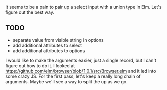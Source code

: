 It seems to be a pain to pair up a select input with a union type in Elm.  Let's
figure out the best way.

## TODO

* separate value from visible string in options
* add additional attributes to select
* add additional attributes to options


I would like to make the arguments easier, just a single record, but I can't
figure out how to do it.  I looked at
https://github.com/elm/browser/blob/1.0.1/src/Browser.elm and it led into some
crazy JS.  For the first pass, let's keep a really long chain of arguments.
Maybe we'll see a way to split the up as we go.
